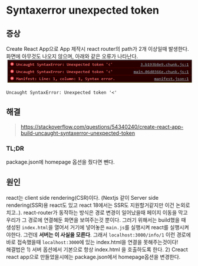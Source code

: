 # Syntaxerror unexpected token
## 증상
Create React App으로 App 제작시 react router의 path가 2개 이상일때 발생한다.  
화면에 아무것도 나오지 않으며, 아래와 같은 오류가 나타난다.  
<img src="./syntaxerror-unexpected-token-1.png">  

`Uncaught SyntaxError: Unexpected token '<'`

## 해결
> https://stackoverflow.com/questions/54340240/create-react-app-build-uncaught-syntaxerror-unexpected-token

### TL;DR
package.json에 homepage 옵션을 줬다면 뺀다.

## 원인 
react는 client side rendering(CSR)이다. (Nextjs 같이 Server side rendering(SSR)용 react도 있고 react 18에서는 SSR도 지원할거같지만 이건 논외로 치고..). react-router가 동작하는 방식은 경로 변경이 일어났을때 페이지 이동을 막고 우리가 그 경로에 연결해둔 화면을 보여주는것 뿐이다.  그러기 위해서는 build했을 때 생성된 `index.html`을 열어서 거기에 넣어놓은 `main.js`를 실행시켜 react를 실행시켜야한다. 그런데 **서버는 이 사실을 모른다**. 그래서 `localhost:3000/info/1` 이런 경로에 바로 접속했을때 `localhost:3000`에 있는 index.html을 연결을 못해주는것이다!  
해결법은 1) 서버 옵션에서 기본으로 항상 index.html 을 호출하도록 한다. 2) Creact react app으로 만들었을시에는 package.json에서 homepage옵션을 변경한다.